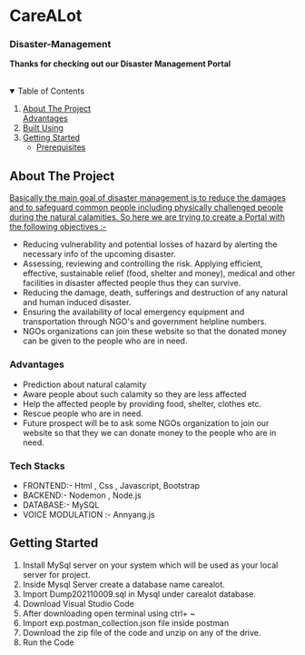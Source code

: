 # CareALot

### Disaster-Management

**Thanks for checking out our Disaster Management Portal**

<!-- PROJECT SHIELDS -->
<!--
*** I'm using markdown "reference style" links for readability.
*** Reference links are enclosed in brackets [ ] instead of parentheses ( ).
*** See the bottom of this document for the declaration of the reference variables
*** for contributors-url, forks-url, etc. This is an optional, concise syntax you may use.
*** https://www.markdownguide.org/basic-syntax/#reference-style-links -->



<!-- PROJECT LOGO -->
<br />

<!-- TABLE OF CONTENTS -->
<details open="open">
  <summary>Table of Contents</summary>
  <ol>
    <li>
      <a href="#about-the-project">About The Project</a>
      <br/>
      <a href="#advantages">Advantages</a>
      <br/>
        <li><a href="#TechStacks">Built Using</a></li>
      </ul>
    </li>
    <li>
      <a href="#getting-started">Getting Started</a>
      <ul>
        <li><a href="#prerequisites">Prerequisites</a></li>
      </ul>
    </li>
   
  </ol>
</details>



<!-- ABOUT THE PROJECT -->
## About The Project

<u>Basically the main goal of disaster management is to reduce the damages and to safeguard common people including physically challenged people during the natural calamities. So here we are trying to create a Portal with the following objectives :-</b></u> 
                        <ul >
                       <li> Reducing vulnerability and potential losses of hazard by alerting the necessary info of the upcoming disaster. </li>
                       <li>Assessing, reviewing and controlling the risk. Applying efficient, effective, sustainable relief (food, shelter and money), medical and other facilities in disaster affected people thus they can survive. </li> 
                        <li>Reducing the damage, death, sufferings and destruction of any natural and human induced disaster. </li>
                        <li> Ensuring the availability of local emergency equipment and transportation through NGO's and government helpline numbers.</li>
                       <li>NGOs organizations can join these website so that the donated money can be given to the people who are in need.</li> 
                      </ul>

###  Advantages
* Prediction about natural calamity
* Aware people about such calamity so they are less affected
* Help the affected people by providing food, shelter, clothes etc.
* Rescue people who are in need.
* Future prospect will be to ask some NGOs organization to join our website so that they we can donate money to the people who are in need.

### Tech Stacks

* FRONTEND:- Html , Css , Javascript, Bootstrap
* BACKEND:- Nodemon , Node.js 
* DATABASE:- MySQL
* VOICE MODULATION :- Annyang.js

<!-- GETTING STARTED -->
## Getting Started

1. Install MySql server on your system which will be used as your  local server for project.
2. Inside Mysql Server create a database name carealot.
3. Import Dump202110009.sql in Mysql under carealot database.
4. Download Visual Studio Code
5. After downloading open terminal using ctrl+ ~ 
7. Import exp.postman_collection.json file inside postman
8. Download the zip file of the code and unzip on any of the drive.
9. Run the Code

  
